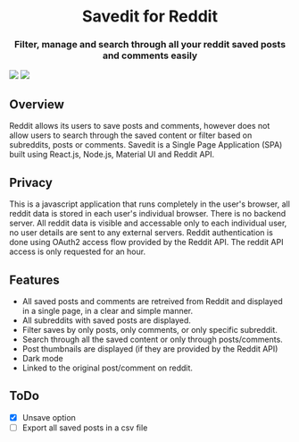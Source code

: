 <h1 align="center">Savedit for Reddit</h1>
<h3 align="center">Filter, manage and search through all your reddit saved posts and comments easily</h1>
<img src="https://user-images.githubusercontent.com/30766392/92479074-b3e0d700-f200-11ea-84f4-e6f8c9622433.png">
<img src="https://user-images.githubusercontent.com/30766392/92479083-b7745e00-f200-11ea-832e-53d0a764294a.png">

## Overview
Reddit allows its users to save posts and comments, however does not allow users to search through the saved content or filter based on subreddits, posts or comments. Savedit is a Single Page Application (SPA) built using React.js, Node.js, Material UI and Reddit API.

## Privacy
This is a javascript application that runs completely in the user's browser, all reddit data is stored in each user's individual browser. There is no backend server. All reddit data is visible and accessable only to each individual user, no user details are sent to any external servers. Reddit authentication is done 
using OAuth2 access flow provided by the Reddit API. The reddit API access is only requested for an hour.

## Features
- All saved posts and comments are retreived from Reddit and displayed in a single page, in a clear and simple manner.
- All subreddits with saved posts are displayed.
- Filter saves by only posts, only comments, or only specific subreddit.
- Search through all the saved content or only through posts/comments.
- Post thumbnails are displayed (if they are provided by the Reddit API)
- Dark mode
- Linked to the original post/comment on reddit.

## ToDo
- [X] Unsave option
- [ ] Export all saved posts in a csv file
